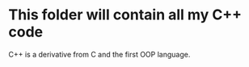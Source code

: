 # This folder will contain all my C++ code

C++ is a derivative from C and the first OOP language.



